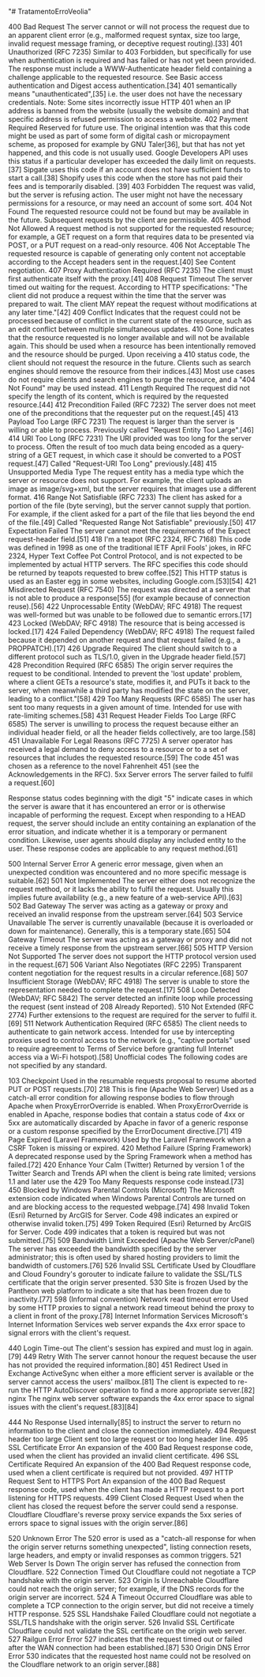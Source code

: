 "# TratamentoErroVeolia" 

400 Bad Request
The server cannot or will not process the request due to an apparent client error (e.g., malformed request syntax, size too large, invalid request message framing, or deceptive request routing).[33]
401 Unauthorized (RFC 7235)
Similar to 403 Forbidden, but specifically for use when authentication is required and has failed or has not yet been provided. The response must include a WWW-Authenticate header field containing a challenge applicable to the requested resource. See Basic access authentication and Digest access authentication.[34] 401 semantically means "unauthenticated",[35] i.e. the user does not have the necessary credentials.
Note: Some sites incorrectly issue HTTP 401 when an IP address is banned from the website (usually the website domain) and that specific address is refused permission to access a website.
402 Payment Required
Reserved for future use. The original intention was that this code might be used as part of some form of digital cash or micropayment scheme, as proposed for example by GNU Taler[36], but that has not yet happened, and this code is not usually used. Google Developers API uses this status if a particular developer has exceeded the daily limit on requests.[37] Sipgate uses this code if an account does not have sufficient funds to start a call.[38] Shopify uses this code when the store has not paid their fees and is temporarily disabled. [39]
403 Forbidden
The request was valid, but the server is refusing action. The user might not have the necessary permissions for a resource, or may need an account of some sort.
404 Not Found
The requested resource could not be found but may be available in the future. Subsequent requests by the client are permissible.
405 Method Not Allowed
A request method is not supported for the requested resource; for example, a GET request on a form that requires data to be presented via POST, or a PUT request on a read-only resource.
406 Not Acceptable
The requested resource is capable of generating only content not acceptable according to the Accept headers sent in the request.[40] See Content negotiation.
407 Proxy Authentication Required (RFC 7235)
The client must first authenticate itself with the proxy.[41]
408 Request Timeout
The server timed out waiting for the request. According to HTTP specifications: "The client did not produce a request within the time that the server was prepared to wait. The client MAY repeat the request without modifications at any later time."[42]
409 Conflict
Indicates that the request could not be processed because of conflict in the current state of the resource, such as an edit conflict between multiple simultaneous updates.
410 Gone
Indicates that the resource requested is no longer available and will not be available again. This should be used when a resource has been intentionally removed and the resource should be purged. Upon receiving a 410 status code, the client should not request the resource in the future. Clients such as search engines should remove the resource from their indices.[43] Most use cases do not require clients and search engines to purge the resource, and a "404 Not Found" may be used instead.
411 Length Required
The request did not specify the length of its content, which is required by the requested resource.[44]
412 Precondition Failed (RFC 7232)
The server does not meet one of the preconditions that the requester put on the request.[45]
413 Payload Too Large (RFC 7231)
The request is larger than the server is willing or able to process. Previously called "Request Entity Too Large".[46]
414 URI Too Long (RFC 7231)
The URI provided was too long for the server to process. Often the result of too much data being encoded as a query-string of a GET request, in which case it should be converted to a POST request.[47] Called "Request-URI Too Long" previously.[48]
415 Unsupported Media Type
The request entity has a media type which the server or resource does not support. For example, the client uploads an image as image/svg+xml, but the server requires that images use a different format.
416 Range Not Satisfiable (RFC 7233)
The client has asked for a portion of the file (byte serving), but the server cannot supply that portion. For example, if the client asked for a part of the file that lies beyond the end of the file.[49] Called "Requested Range Not Satisfiable" previously.[50]
417 Expectation Failed
The server cannot meet the requirements of the Expect request-header field.[51]
418 I'm a teapot (RFC 2324, RFC 7168)
This code was defined in 1998 as one of the traditional IETF April Fools' jokes, in RFC 2324, Hyper Text Coffee Pot Control Protocol, and is not expected to be implemented by actual HTTP servers. The RFC specifies this code should be returned by teapots requested to brew coffee.[52] This HTTP status is used as an Easter egg in some websites, including Google.com.[53][54]
421 Misdirected Request (RFC 7540)
The request was directed at a server that is not able to produce a response[55] (for example because of connection reuse).[56]
422 Unprocessable Entity (WebDAV; RFC 4918)
The request was well-formed but was unable to be followed due to semantic errors.[17]
423 Locked (WebDAV; RFC 4918)
The resource that is being accessed is locked.[17]
424 Failed Dependency (WebDAV; RFC 4918)
The request failed because it depended on another request and that request failed (e.g., a PROPPATCH).[17]
426 Upgrade Required
The client should switch to a different protocol such as TLS/1.0, given in the Upgrade header field.[57]
428 Precondition Required (RFC 6585)
The origin server requires the request to be conditional. Intended to prevent the 'lost update' problem, where a client GETs a resource's state, modifies it, and PUTs it back to the server, when meanwhile a third party has modified the state on the server, leading to a conflict."[58]
429 Too Many Requests (RFC 6585)
The user has sent too many requests in a given amount of time. Intended for use with rate-limiting schemes.[58]
431 Request Header Fields Too Large (RFC 6585)
The server is unwilling to process the request because either an individual header field, or all the header fields collectively, are too large.[58]
451 Unavailable For Legal Reasons (RFC 7725)
A server operator has received a legal demand to deny access to a resource or to a set of resources that includes the requested resource.[59] The code 451 was chosen as a reference to the novel Fahrenheit 451 (see the Acknowledgements in the RFC).
5xx Server errors
The server failed to fulfil a request.[60]

Response status codes beginning with the digit "5" indicate cases in which the server is aware that it has encountered an error or is otherwise incapable of performing the request. Except when responding to a HEAD request, the server should include an entity containing an explanation of the error situation, and indicate whether it is a temporary or permanent condition. Likewise, user agents should display any included entity to the user. These response codes are applicable to any request method.[61]

500 Internal Server Error
A generic error message, given when an unexpected condition was encountered and no more specific message is suitable.[62]
501 Not Implemented
The server either does not recognize the request method, or it lacks the ability to fulfil the request. Usually this implies future availability (e.g., a new feature of a web-service API).[63]
502 Bad Gateway
The server was acting as a gateway or proxy and received an invalid response from the upstream server.[64]
503 Service Unavailable
The server is currently unavailable (because it is overloaded or down for maintenance). Generally, this is a temporary state.[65]
504 Gateway Timeout
The server was acting as a gateway or proxy and did not receive a timely response from the upstream server.[66]
505 HTTP Version Not Supported
The server does not support the HTTP protocol version used in the request.[67]
506 Variant Also Negotiates (RFC 2295)
Transparent content negotiation for the request results in a circular reference.[68]
507 Insufficient Storage (WebDAV; RFC 4918)
The server is unable to store the representation needed to complete the request.[17]
508 Loop Detected (WebDAV; RFC 5842)
The server detected an infinite loop while processing the request (sent instead of 208 Already Reported).
510 Not Extended (RFC 2774)
Further extensions to the request are required for the server to fulfil it.[69]
511 Network Authentication Required (RFC 6585)
The client needs to authenticate to gain network access. Intended for use by intercepting proxies used to control access to the network (e.g., "captive portals" used to require agreement to Terms of Service before granting full Internet access via a Wi-Fi hotspot).[58]
Unofficial codes
The following codes are not specified by any standard.

103 Checkpoint
Used in the resumable requests proposal to resume aborted PUT or POST requests.[70]
218 This is fine (Apache Web Server)
Used as a catch-all error condition for allowing response bodies to flow through Apache when ProxyErrorOverride is enabled. When ProxyErrorOverride is enabled in Apache, response bodies that contain a status code of 4xx or 5xx are automatically discarded by Apache in favor of a generic response or a custom response specified by the ErrorDocument directive.[71]
419 Page Expired (Laravel Framework)
Used by the Laravel Framework when a CSRF Token is missing or expired.
420 Method Failure (Spring Framework)
A deprecated response used by the Spring Framework when a method has failed.[72]
420 Enhance Your Calm (Twitter)
Returned by version 1 of the Twitter Search and Trends API when the client is being rate limited; versions 1.1 and later use the 429 Too Many Requests response code instead.[73]
450 Blocked by Windows Parental Controls (Microsoft)
The Microsoft extension code indicated when Windows Parental Controls are turned on and are blocking access to the requested webpage.[74]
498 Invalid Token (Esri)
Returned by ArcGIS for Server. Code 498 indicates an expired or otherwise invalid token.[75]
499 Token Required (Esri)
Returned by ArcGIS for Server. Code 499 indicates that a token is required but was not submitted.[75]
509 Bandwidth Limit Exceeded (Apache Web Server/cPanel)
The server has exceeded the bandwidth specified by the server administrator; this is often used by shared hosting providers to limit the bandwidth of customers.[76]
526 Invalid SSL Certificate
Used by Cloudflare and Cloud Foundry's gorouter to indicate failure to validate the SSL/TLS certificate that the origin server presented.
530 Site is frozen
Used by the Pantheon web platform to indicate a site that has been frozen due to inactivity.[77]
598 (Informal convention) Network read timeout error
Used by some HTTP proxies to signal a network read timeout behind the proxy to a client in front of the proxy.[78]
Internet Information Services
Microsoft's Internet Information Services web server expands the 4xx error space to signal errors with the client's request.

440 Login Time-out
The client's session has expired and must log in again.[79]
449 Retry With
The server cannot honour the request because the user has not provided the required information.[80]
451 Redirect
Used in Exchange ActiveSync when either a more efficient server is available or the server cannot access the users' mailbox.[81] The client is expected to re-run the HTTP AutoDiscover operation to find a more appropriate server.[82]
nginx
The nginx web server software expands the 4xx error space to signal issues with the client's request.[83][84]

444 No Response
Used internally[85] to instruct the server to return no information to the client and close the connection immediately.
494 Request header too large
Client sent too large request or too long header line.
495 SSL Certificate Error
An expansion of the 400 Bad Request response code, used when the client has provided an invalid client certificate.
496 SSL Certificate Required
An expansion of the 400 Bad Request response code, used when a client certificate is required but not provided.
497 HTTP Request Sent to HTTPS Port
An expansion of the 400 Bad Request response code, used when the client has made a HTTP request to a port listening for HTTPS requests.
499 Client Closed Request
Used when the client has closed the request before the server could send a response.
Cloudflare
Cloudflare's reverse proxy service expands the 5xx series of errors space to signal issues with the origin server.[86]

520 Unknown Error
The 520 error is used as a "catch-all response for when the origin server returns something unexpected", listing connection resets, large headers, and empty or invalid responses as common triggers.
521 Web Server Is Down
The origin server has refused the connection from Cloudflare.
522 Connection Timed Out
Cloudflare could not negotiate a TCP handshake with the origin server.
523 Origin Is Unreachable
Cloudflare could not reach the origin server; for example, if the DNS records for the origin server are incorrect.
524 A Timeout Occurred
Cloudflare was able to complete a TCP connection to the origin server, but did not receive a timely HTTP response.
525 SSL Handshake Failed
Cloudflare could not negotiate a SSL/TLS handshake with the origin server.
526 Invalid SSL Certificate
Cloudflare could not validate the SSL certificate on the origin web server.
527 Railgun Error
Error 527 indicates that the request timed out or failed after the WAN connection had been established.[87]
530 Origin DNS Error
Error 530 indicates that the requested host name could not be resolved on the Cloudflare network to an origin server.[88]
